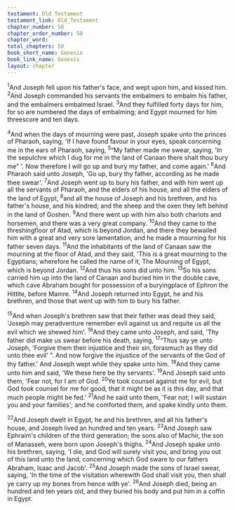 ```yaml
---
testament: Old Testament
testament_link: Old_Testament
chapter_number: 50
chapter_order_number: 50
chapter_word: 
total_chapters: 50
book_short_name: Genesis
book_link_name: Genesis
layout: chapter
---
```


<sup>1</sup>And Joseph fell upon his father's face, and wept upon him, and kissed him. <sup>2</sup>And Joseph commanded his servants the embalmers to embalm his father, and the embalmers embalmed Israel. <sup>3</sup>And they fulfilled forty days for him, for so are numbered the days of embalming; and Egypt mourned for him threescore and ten days.

<sup>4</sup>And when the days of mourning were past, Joseph spake unto the princes of Pharaoh, saying, 'If I have found favour in your eyes, speak concerning me in the ears of Pharaoh, saying, <sup>5</sup>“My father made me swear, saying, 'In the sepulchre which I dug for me in the land of Canaan there shalt thou bury me” '. Now therefore I will go up and bury my father, and come again.'  <sup>6</sup>And Pharaoh said unto Joseph, 'Go up, bury thy father, according as he made thee swear'. <sup>7</sup>And Joseph went up to bury his father, and with him went up all the servants of Pharaoh, and the elders of his house, and all the elders of the land of Egypt, <sup>8</sup>and all the house of Joseph and his brethren, and his father's house, and his kindred; and the sheep and the oxen they left behind in the land of Goshen. <sup>9</sup>And there went up with him also both chariots and horsemen, and there was a very great company. <sup>10</sup>And they came to the threshing­floor of Atad, which is beyond Jordan, and there they bewailed him with a great and very sore lamentation, and he made a mourning for his father seven days. <sup>11</sup>And the inhabitants of the land of Canaan saw the mourning at the floor of Atad, and they said, 'This is a great mourning to the Egyptians; wherefore he called the name of it, The Mourning of Egypt, which is beyond Jordan. <sup>12</sup>And thus his sons did unto him. <sup>13</sup>So his sons carried him up into the land of Canaan and buried him in the double cave, which cave Abraham bought for possession of a burying­place of Ephron the Hittite, before Mamre. <sup>14</sup>And Joseph returned into Egypt, he and his brethren, and those that went up with him to bury his father.

<sup>15</sup>And when Joseph's brethren saw that their father was dead they said, 'Joseph may peradventure remember evil against us and requite us all the evil which we shewed him'. <sup>16</sup>And they came unto Joseph, and said, 'Thy father did make us swear before his death, saying, <sup>17</sup>“Thus say ye unto Joseph, 'Forgive them their injustice and their sin, forasmuch as they did unto thee evil' ”. And now forgive the injustice of the servants of the God of thy father.' And Joseph wept while they spake unto him. <sup>18</sup>And they came unto him and said, 'We these here be thy servants'. <sup>19</sup>And Joseph said unto them, 'Fear not, for I am of God. <sup>20</sup>Ye took counsel against me for evil, but God took counsel for me for good, that it might be as it is this day, and that much people might be fed.' <sup>21</sup>And he said unto them, 'Fear not; I will sustain you and your families'; and he comforted them, and spake kindly unto them.

<sup>22</sup>And Joseph dwelt in Egypt, he and his brethren, and all his father's house, and Joseph lived an hundred and ten years. <sup>23</sup>And Joseph saw Ephraim's children of the third generation; the sons also of Machir, the son of Manasseh, were born upon Joseph's thighs. <sup>24</sup>And Joseph spake unto his brethren, saying, 'I die, and God will surely visit you, and bring you out of this land unto the land, concerning which God sware to our fathers Abraham, Isaac and Jacob'. <sup>25</sup>And Joseph made the sons of Israel swear, saying, 'In the time of the visitation wherewith God shall visit you, then shall ye carry up my bones from hence with ye'. <sup>26</sup>And Joseph died, being an hundred and ten years old, and they buried his body and put him in a coffin in Egypt. 
